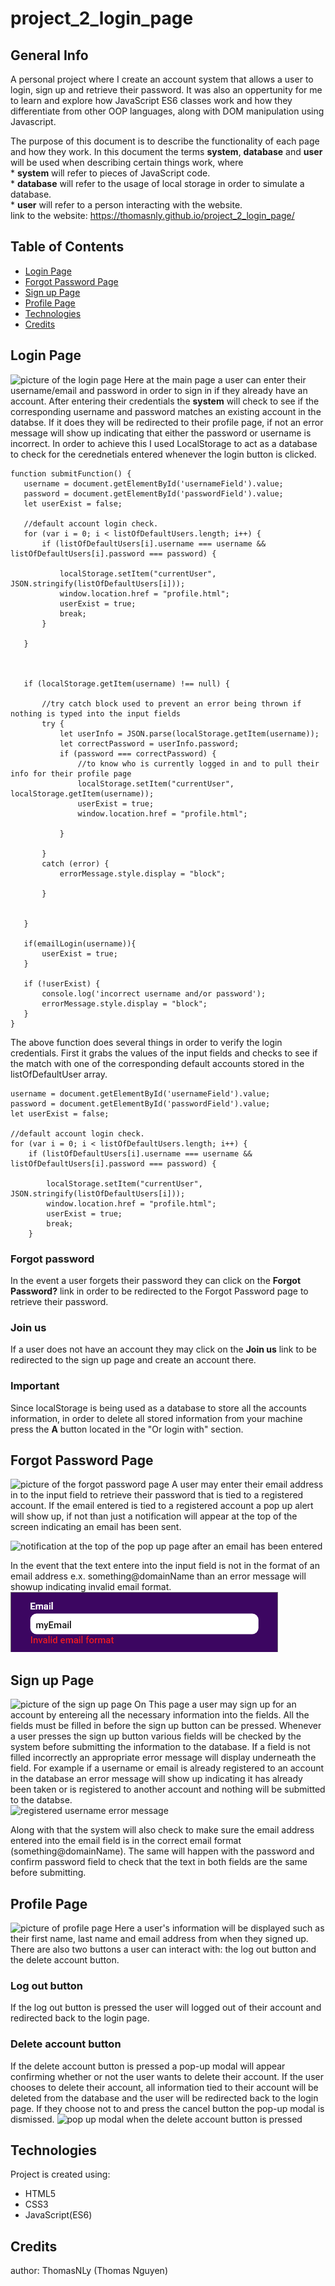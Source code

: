 # project_2_login_page
## General Info
A personal project where I create an account system that allows a user to login, sign up and retrieve their password. It was also an oppertunity for me to learn and explore how JavaScript ES6 classes work and how they differentiate from other OOP languages, along with DOM manipulation using Javascript.

The purpose of this document is to describe the functionality of each page and how they work. In this document the terms **system**, **database**  and **user** will be used when describing certain things work, where 
<br>\* **system** will refer to pieces of JavaScript code. 
<br>\* **database** will refer to the usage of local storage in order to simulate a database.
<br>\* **user** will refer to a person interacting with the website.
<br>link to the website: https://thomasnly.github.io/project_2_login_page/

## Table of Contents
+ [Login Page](#login-page)
+ [Forgot Password Page](#forgot-password-page)
+ [Sign up Page](#sign-up-page)
+ [Profile Page](#profile-page)
+ [Technologies](#technologies)
+ [Credits](#credits)

## Login Page
![picture of the login page](https://github.com/ThomasNLy/project_2_login_page/blob/main/login_page_mockup/Web%201920%20%E2%80%93%20login.png)
Here at the main page a user can enter their username/email and password in order to sign in if they already have an account. After entering their credentials the **system** will check to see if the corresponding username and password matches an existing account in the databse. If it does they will be redirected to their profile page, if not an error message will show up indicating that either the password or username is incorrect.
 In order to achieve this I used LocalStorage to act as a database to check for the cerednetials entered whenever the login button is clicked.
 ```
 function submitFunction() {
    username = document.getElementById('usernameField').value;
    password = document.getElementById('passwordField').value;
    let userExist = false;

    //default account login check.
    for (var i = 0; i < listOfDefaultUsers.length; i++) {
        if (listOfDefaultUsers[i].username === username && listOfDefaultUsers[i].password === password) {
    
            localStorage.setItem("currentUser", JSON.stringify(listOfDefaultUsers[i]));
            window.location.href = "profile.html";
            userExist = true;
            break;
        }

    }



    if (localStorage.getItem(username) !== null) {
        
        //try catch block used to prevent an error being thrown if nothing is typed into the input fields
        try {
            let userInfo = JSON.parse(localStorage.getItem(username));
            let correctPassword = userInfo.password;
            if (password === correctPassword) {
                //to know who is currently logged in and to pull their info for their profile page
                localStorage.setItem("currentUser", localStorage.getItem(username));
                userExist = true;
                window.location.href = "profile.html";
                
            }

        } 
        catch (error) {
            errorMessage.style.display = "block";            

        }


    }

    if(emailLogin(username)){
        userExist = true;
    }

    if (!userExist) {
        console.log('incorrect username and/or password');
        errorMessage.style.display = "block";
    }
}
```
The above function does several things in order to verify the login credentials. First it grabs the values of the input fields and checks to see if the match with one of the corresponding default accounts stored in the listOfDefaultUser array.
```
username = document.getElementById('usernameField').value;
password = document.getElementById('passwordField').value;
let userExist = false;

//default account login check.
for (var i = 0; i < listOfDefaultUsers.length; i++) {
    if (listOfDefaultUsers[i].username === username && listOfDefaultUsers[i].password === password) {
    
        localStorage.setItem("currentUser", JSON.stringify(listOfDefaultUsers[i]));
        window.location.href = "profile.html";
        userExist = true;
        break;
    }
```
### Forgot password
In the event a user forgets their password they can click on the **Forgot Password?** link in order to be redirected to the Forgot Password page to retrieve their password.

### Join us
If a user does not have an account they may click on the **Join us** link to be redirected to the sign up page and create an account there.

### Important
Since localStorage is being used as a database to store all the accounts information, in order to delete all stored information from your machine press the **A** button located in the "Or login with" section. 

## Forgot Password Page
![picture of the forgot password page](https://github.com/ThomasNLy/project_2_login_page/blob/main/login_page_mockup/Web%201920%20%E2%80%93%20forgot%20password.png)
A user may enter their email address in to the input field to retrieve their password that is tied to a registered account. If the email entered is tied to a registered account a pop up alert will show up, if not than just a notification will appear at the top of the screen indicating an email has been sent.

![notification at the top of the pop up page after an email has been entered](https://github.com/ThomasNLy/project_2_login_page/blob/main/login_page_mockup/Web%201920%20%E2%80%93%20forgot%20password%20%E2%80%93%201.png)

In the event that the text entere into the input field is not in the format of an email address e.x. something@domainName than an error message will showup indicating invalid email format.
<br>![error message for invalid email](https://github.com/SunWukong97/project_2_login_page/blob/main/login_page_mockup/error%20message.png)

## Sign up Page
![picture of the sign up page](https://github.com/ThomasNLy/project_2_login_page/blob/main/login_page_mockup/Web%201920%20%E2%80%93%20registration.png)
On This page a user may sign up for an account by entereing all the necessary information into the fields. All the fields must be filled in before the sign up button can be pressed. Whenever a user presses the sign up button various fields will be checked by the system before submitting the information to the database. If a field is not filled incorrectly an appropriate error message will display underneath the field. For example if a username or email is already registered to an account in the database an error message will show up indicating it has already been taken or is registered to another account and nothing will be submitted to the databse.
<br>![registered username error message](https://github.com/ThomasNLy/project_2_login_page/blob/main/login_page_mockup/error%20message%20%E2%80%93%202.png)

Along with that the system will also check to make sure the email address entered into the email field is in the correct email format (something@domainName). The same will happen with the password and confirm password field to check that the text in both fields are the same before submitting.

## Profile Page
![picture of profile page](https://github.com/ThomasNLy/project_2_login_page/blob/main/login_page_mockup/Web%201920%20%E2%80%93%20profile.png)
Here a user's information will be displayed such as their first name, last name and email address from when they signed up. There are also two buttons a user can interact with: the log out button and the delete account button.

### Log out button
If the log out button is pressed the user will logged out of their account and redirected back to the login page.

### Delete account button
If the delete account button is pressed a pop-up modal will appear confirming whether or not the user wants to delete their account. If the user chooses to delete their account, all information tied to their account will be deleted from the database and the user will be redirected back to the login page. If they choose not to and press the cancel button the pop-up modal is dismissed. 
![pop up modal when the delete account button is pressed](https://github.com/ThomasNLy/project_2_login_page/blob/main/login_page_mockup/Web%201920%20%E2%80%93%20profile%20%E2%80%93%202%20modal.png)

## Technologies
Project is created using:
+ HTML5
+ CSS3
+ JavaScript(ES6)

## Credits
author: ThomasNLy (Thomas Nguyen)
